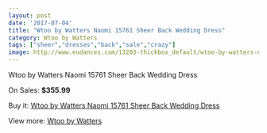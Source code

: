 ```yaml
---
layout: post
date: '2017-07-04'
title: "Wtoo by Watters Naomi 15761 Sheer Back Wedding Dress"
category: Wtoo by Watters
tags: ["sheer","dresses","back","sale","crazy"]
image: http://www.eudances.com/13203-thickbox_default/wtoo-by-watters-naomi-15761-sheer-back-wedding-dress.jpg
---
```

Wtoo by Watters Naomi 15761 Sheer Back Wedding Dress

On Sales: **$355.99**
<a href="https://www.eudances.com/en/wtoo-by-watters/3996-wtoo-by-watters-naomi-15761-sheer-back-wedding-dress.html"><amp-img layout="responsive" width="600" height="600" src="//www.eudances.com/13203-thickbox_default/wtoo-by-watters-naomi-15761-sheer-back-wedding-dress.jpg" alt="Wtoo by Watters Naomi 15761 Sheer Back Wedding Dress 0" /></a>
<a href="https://www.eudances.com/en/wtoo-by-watters/3996-wtoo-by-watters-naomi-15761-sheer-back-wedding-dress.html"><amp-img layout="responsive" width="600" height="600" src="//www.eudances.com/13205-thickbox_default/wtoo-by-watters-naomi-15761-sheer-back-wedding-dress.jpg" alt="Wtoo by Watters Naomi 15761 Sheer Back Wedding Dress 1" /></a>
<a href="https://www.eudances.com/en/wtoo-by-watters/3996-wtoo-by-watters-naomi-15761-sheer-back-wedding-dress.html"><amp-img layout="responsive" width="600" height="600" src="//www.eudances.com/13204-thickbox_default/wtoo-by-watters-naomi-15761-sheer-back-wedding-dress.jpg" alt="Wtoo by Watters Naomi 15761 Sheer Back Wedding Dress 2" /></a>

Buy it: [Wtoo by Watters Naomi 15761 Sheer Back Wedding Dress](https://www.eudances.com/en/wtoo-by-watters/3996-wtoo-by-watters-naomi-15761-sheer-back-wedding-dress.html "Wtoo by Watters Naomi 15761 Sheer Back Wedding Dress")

View more: [Wtoo by Watters](https://www.eudances.com/en/49-wtoo-by-watters "Wtoo by Watters")